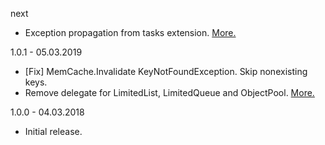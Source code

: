 next
- Exception propagation from tasks extension. [More.](docs/new_in_next.md#exception-propagation)

1.0.1 - 05.03.2019
- [Fix] MemCache.Invalidate KeyNotFoundException. Skip nonexisting keys.
- Remove delegate for LimitedList, LimitedQueue and ObjectPool. [More.](docs/new_in_v1.0.1.md#remove-delegate-for-collections)

1.0.0 - 04.03.2018
- Initial release.